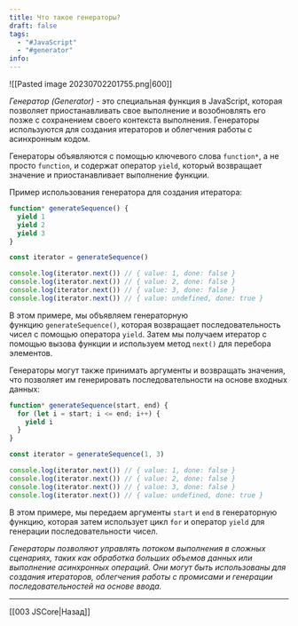 ```yaml
---
title: Что такое генераторы?
draft: false
tags:
  - "#JavaScript"
  - "#generator"
info:
---
```

![[Pasted image 20230702201755.png|600]]

_Генератор (Generator)_ - это специальная функция в JavaScript, которая позволяет приостанавливать свое выполнение и возобновлять его позже с сохранением своего контекста выполнения. Генераторы используются для создания итераторов и облегчения работы с асинхронным кодом.

Генераторы объявляются с помощью ключевого слова `function*`, а не просто `function`, и содержат оператор `yield`, который возвращает значение и приостанавливает выполнение функции.

Пример использования генератора для создания итератора:

```javascript
function* generateSequence() {
  yield 1
  yield 2
  yield 3
}

const iterator = generateSequence()

console.log(iterator.next()) // { value: 1, done: false }
console.log(iterator.next()) // { value: 2, done: false }
console.log(iterator.next()) // { value: 3, done: false }
console.log(iterator.next()) // { value: undefined, done: true }
```

В этом примере, мы объявляем генераторную функцию `generateSequence()`, которая возвращает последовательность чисел с помощью оператора `yield`. Затем мы получаем итератор с помощью вызова функции и используем метод `next()` для перебора элементов.

Генераторы могут также принимать аргументы и возвращать значения, что позволяет им генерировать последовательности на основе входных данных:

```javascript
function* generateSequence(start, end) {
  for (let i = start; i <= end; i++) {
    yield i
  }
}

const iterator = generateSequence(1, 3)

console.log(iterator.next()) // { value: 1, done: false }
console.log(iterator.next()) // { value: 2, done: false }
console.log(iterator.next()) // { value: 3, done: false }
console.log(iterator.next()) // { value: undefined, done: true }
```

В этом примере, мы передаем аргументы `start` и `end` в генераторную функцию, которая затем использует цикл `for` и оператор `yield` для генерации последовательности чисел.

_Генераторы позволяют управлять потоком выполнения в сложных сценариях, таких как обработка больших объемов данных или выполнение асинхронных операций. Они могут быть использованы для создания итераторов, облегчения работы с промисами и генерации последовательностей на основе ввода._

---

[[003 JSCore|Назад]]
